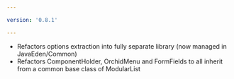 ```yaml
---

version: '0.8.1'

---
```


- Refactors options extraction into fully separate library (now managed in JavaEden/Common)
- Refactors ComponentHolder, OrchidMenu and FormFields to all inherit from a common base class of ModularList